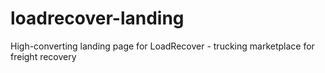 # loadrecover-landing
High-converting landing page for LoadRecover - trucking marketplace for freight recovery
